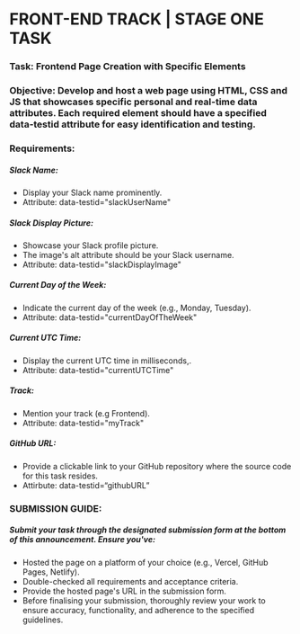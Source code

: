 
# FRONT-END TRACK | STAGE ONE TASK
### Task: Frontend Page Creation with Specific Elements
### Objective: Develop and host a web page using HTML, CSS and JS that showcases specific personal and real-time data attributes. Each required element should have a specified data-testid attribute for easy identification and testing.

### Requirements:
##### Slack Name:
- Display your Slack name prominently.
- Attribute: data-testid="slackUserName"

##### Slack Display Picture:
- Showcase your Slack profile picture.
- The image's alt attribute should be your Slack username.
- Attribute: data-testid="slackDisplayImage"

##### Current Day of the Week:
- Indicate the current day of the week (e.g., Monday, Tuesday).
- Attribute: data-testid="currentDayOfTheWeek"

##### Current UTC Time:
- Display the current UTC time in milliseconds,.
- Attribute: data-testid="currentUTCTime"

##### Track:
- Mention your track (e.g Frontend).
- Attribute: data-testid="myTrack"

##### GitHub URL:
- Provide a clickable link to your GitHub repository where the source code for this task resides.
- Attirbute: data-testid=“githubURL”

### SUBMISSION GUIDE:
##### Submit your task through the designated submission form at the bottom of this announcement.  Ensure you've:
- Hosted the page on a platform of your choice (e.g., Vercel, GitHub Pages, Netlify).
- Double-checked all requirements and acceptance criteria.
- Provide the hosted page's URL in the submission form.
- Before finalising your submission, thoroughly review your work to ensure accuracy, functionality, and adherence to the specified guidelines.
